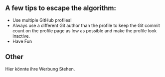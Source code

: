 ## A few tips to escape the algorithm:

- Use multiple GitHub profiles!
- Always use a different Git author than the profile to keep the Git commit count on the profile page as low as possible and make the profile look inactive.
- Have Fun

## Other

Hier könnte ihre Werbung Stehen.
